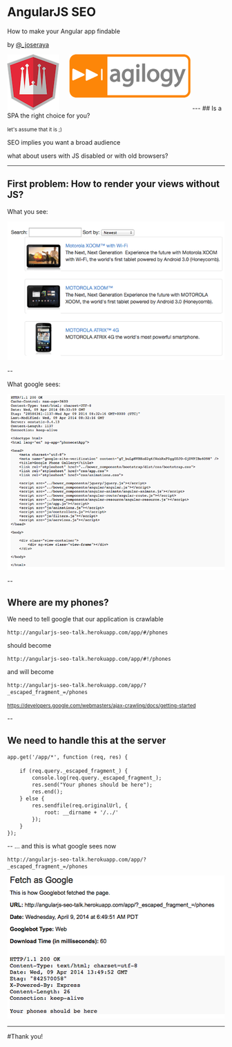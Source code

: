 # AngularJS SEO
How to make your Angular app findable 

by [@_joseraya](http://www.twitter.com/_joseraya)

<img src="angularbcn-logo.png" style="border:none; background:none; box-shadow: none; margin-right:20px;" />
<img src="agilogy-logo.png" style="border:none; background:none; box-shadow: none; height: 100px; margin-bottom:30px;" />
---
## Is a SPA the right choice for you?

<small> let's assume that it is ;)  </small>

SEO implies you want a broad audience

what about users with JS disabled or with old browsers?

---
## First problem: How to render your views without JS?

What you see:

<img src="what_you_see.png" />

--

What google sees:

<img src="what_google_sees.png" />

--
## Where are my phones?

We need to tell google that our application is crawlable

    http://angularjs-seo-talk.herokuapp.com/app/#/phones
    
should become

    http://angularjs-seo-talk.herokuapp.com/app/#!/phones
    
and will become

    http://angularjs-seo-talk.herokuapp.com/app/?_escaped_fragment_=/phones

<small>https://developers.google.com/webmasters/ajax-crawling/docs/getting-started</small>

--

## We need to handle this at the server

    app.get('/app/*', function (req, res) {

        if (req.query._escaped_fragment_) {
            console.log(req.query._escaped_fragment_);
            res.send("Your phones should be here");
            res.end();
        } else {
            res.sendfile(req.originalUrl, {
                root: __dirname + '/../'
            });
        }
    });

--
... and this is what google sees now

    http://angularjs-seo-talk.herokuapp.com/app/?_escaped_fragment_=/phones

<img src="what_google_sees_with_escaped_fragment.png" />

---
#Thank you!

